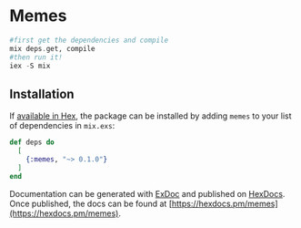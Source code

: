 # Memes


```elixir
#first get the dependencies and compile
mix deps.get, compile
#then run it!
iex -S mix
```

## Installation

If [available in Hex](https://hex.pm/docs/publish), the package can be installed
by adding `memes` to your list of dependencies in `mix.exs`:

```elixir
def deps do
  [
    {:memes, "~> 0.1.0"}
  ]
end
```

Documentation can be generated with [ExDoc](https://github.com/elixir-lang/ex_doc)
and published on [HexDocs](https://hexdocs.pm). Once published, the docs can
be found at [https://hexdocs.pm/memes](https://hexdocs.pm/memes).

